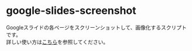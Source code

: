 # google-slides-screenshot

Googleスライドの各ページをスクリーンショットして、画像化するスクリプトです。  
詳しい使い方は[こちら](https://zenn.dev/yashikota/articles/f83cc4e5a63de1)を参照してください。  
